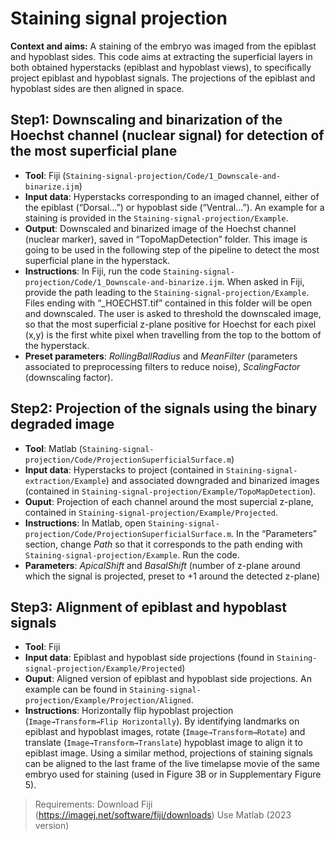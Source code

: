 # Staining signal projection

**Context and aims:** A staining of the embryo was imaged from the epiblast and hypoblast sides. This code aims at extracting the superficial layers in both obtained hyperstacks (epiblast and hypoblast views), to specifically project epiblast and hypoblast signals. The projections of the epiblast and hypoblast sides are then aligned in space.


## Step1: Downscaling and binarization of the Hoechst channel (nuclear signal) for detection of the most superficial plane 
-	**Tool**:  Fiji (`Staining-signal-projection/Code/1_Downscale-and-binarize.ijm`)
-	**Input data**: Hyperstacks corresponding to an imaged channel, either of the epiblast (“Dorsal…”) or hypoblast side (“Ventral…”).  An example for a staining is provided in the `Staining-signal-projection/Example`.
-	**Output**: Downscaled and binarized image of the Hoechst channel (nuclear marker), saved in “TopoMapDetection” folder. This image is going to be used in the following step of the pipeline to detect the most superficial plane in the hyperstack.
-	**Instructions**: In Fiji, run the code `Staining-signal-projection/Code/1_Downscale-and-binarize.ijm`. When asked in Fiji, provide the path leading to the `Staining-signal-projection/Example`. Files ending with “_HOECHST.tif” contained in this folder will be open and downscaled. The user is asked to threshold the downscaled image, so that the most superficial z-plane positive for Hoechst for each pixel (x,y) is the first white pixel when travelling from the top to the bottom of the hyperstack.
-	**Preset parameters**: *RollingBallRadius* and *MeanFilter* (parameters associated to preprocessing filters to reduce noise), *ScalingFactor* (downscaling factor).

## Step2: Projection of the signals using the binary degraded image
-	**Tool**: Matlab (`Staining-signal-projection/Code/ProjectionSuperficialSurface.m`)
-	**Input data**: Hyperstacks to project (contained in `Staining-signal-extraction/Example`) and associated downgraded and binarized images (contained in `Staining-signal-projection/Example/TopoMapDetection`).
-	**Ouput**: Projection of each channel around the most supercial z-plane, contained in `Staining-signal-projection/Example/Projected`.
-	**Instructions**:  In Matlab, open `Staining-signal-projection/Code/ProjectionSuperficialSurface.m`. In the “Parameters” section, change *Path* so that it corresponds to the path ending with `Staining-signal-projection/Example`. Run the code.
-	**Parameters**: *ApicalShift* and *BasalShift* (number of z-plane around which the signal is projected, preset to +1 around the detected z-plane)

## Step3: Alignment of epiblast and hypoblast signals
-	**Tool**: Fiji
-	**Input data**: Epiblast and hypoblast side projections (found in `Staining-signal-projection/Example/Projected`)
-	**Ouput**: Aligned version of epiblast and hypoblast side projections. An example can be found in `Staining-signal-projection/Example/Projection/Aligned`.
-	**Instructions**: Horizontally flip hypoblast projection (`Image→Transform→Flip Horizontally`). By identifying landmarks on epiblast and hypoblast images, rotate (`Image→Transform→Rotate`) and translate (`Image→Transform→Translate`) hypoblast image to align it to epiblast image. 
Using a similar method, projections of staining signals can be aligned to the last frame of the live timelapse movie of the same embryo used for staining (used in Figure 3B or in Supplementary Figure 5).

>Requirements: 
>Download Fiji (https://imagej.net/software/fiji/downloads)
>Use Matlab (2023 version)
